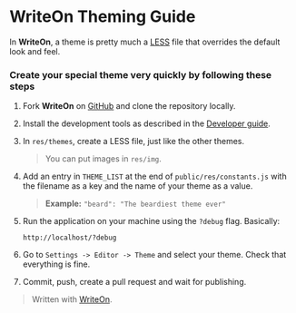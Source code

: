 WriteOn Theming Guide
=======================

In **WriteOn**, a theme is pretty much a [LESS][1] file that overrides the default look and feel.

### Create your special theme very quickly by following these steps

 1. Fork **WriteOn** on [GitHub][2] and clone the repository locally.

 2. Install the development tools as described in the [Developer guide][3].

 3. In `res/themes`, create a LESS file, just like the other themes.

	> You can put images in `res/img`.

 4. Add an entry in `THEME_LIST` at the end of `public/res/constants.js` with the filename as a key and the name of your theme as a value.

	> **Example:** `"beard": "The beardiest theme ever"`

 5. Run the application on your machine using the `?debug` flag. Basically:
 
        http://localhost/?debug
 
 6. Go to `Settings -> Editor -> Theme` and select your theme. Check that everything is fine.

 7. Commit, push, create a pull request and wait for publishing.


> Written with [WriteOn](http://writeon.io).


  [1]: http://lesscss.org/
  [2]: https://github.com/BeardandFedora/WriteOn
  [3]: https://github.com/BeardandFedora/WriteOn/blob/master/doc/developer-guide.md#getting-started
